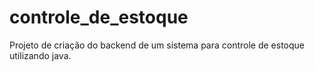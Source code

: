 # controle_de_estoque
Projeto de criação do backend de um sistema para controle de estoque utilizando java.
